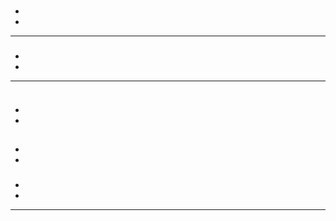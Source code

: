 # 

## 



### 

- 

- 

> 

---



### 





### 

- 

- 

---

![]()

### 





- 

- 

## 



### 

- 

- 



### 





### 

- 

- 

---

![]()

